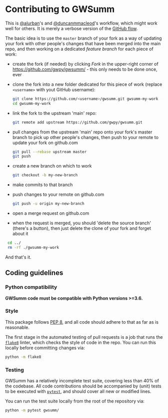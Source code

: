 # Contributing to GWSumm

This is [@alurban](//github.com/alurban)'s and [@duncanmmacleod](//github.com/duncanmmacleod/)'s workflow, which might work well for others. It is merely a verbose version of the [GitHub flow](https://guides.github.com/introduction/flow/).

The basic idea is to use the `master` branch of your fork as a way of updating your fork with other people's changes that have been merged into the main repo, and then  working on a dedicated _feature branch_ for each piece of work:

- create the fork (if needed) by clicking _Fork_ in the upper-right corner of https://github.com/gwpy/gwsumm/ - this only needs to be done once, ever
- clone the fork into a new folder dedicated for this piece of work (replace `<username>` with yout GitHub username):

  ```bash
  git clone https://github.com/<username>/gwsumm.git gwsumm-my-work  # change gwsumm-my-work as appropriate
  cd gwsumm-my-work
  ```
  
- link the fork to the upstream 'main' repo:

  ```bash
  git remote add upstream https://github.com/gwpy/gwsumm.git
  ```
  
- pull changes from the upstream 'main' repo onto your fork's master branch to pick up other people's changes, then push to your remote to update your fork on github.com

  ```bash
  git pull --rebase upstream master
  git push
  ```

- create a new branch on which to work

  ```bash
  git checkout -b my-new-branch
  ```
  
- make commits to that branch
- push changes to your remote on github.com

  ```bash
  git push -u origin my-new-branch
  ```

- open a merge request on github.com
- when the request is merged, you should 'delete the source branch' (there's a button), then just delete the clone of your fork and forget about it

 ```bash
  cd ../
  rm -rf ./gwsumm-my-work
  ```

And that's it.

 ## Coding guidelines

 ### Python compatibility

 **GWSumm code must be compatible with Python versions >=3.6.**

 ### Style

 This package follows [PEP 8](https://www.python.org/dev/peps/pep-0008/),
 and all code should adhere to that as far as is reasonable.

 The first stage in the automated testing of pull requests is a job that runs
 the [`flake8`](http://flake8.pycqa.org) linter, which checks the style of code
 in the repo. You can run this locally before committing changes via:

 ```bash
 python -m flake8
 ```

 ### Testing

 GWSumm has a relatively incomplete test suite, covering less than 40% of the codebase.
 All code contributions should be accompanied by (unit) tests to be executed with
 [`pytest`](https://docs.pytest.org/en/latest/), and should cover
 all new or modified lines.

 You can run the test suite locally from the root of the repository via:

 ```bash
 python -m pytest gwsumm/
 ```
